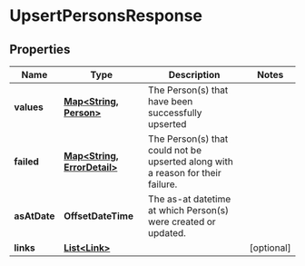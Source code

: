 

# UpsertPersonsResponse


## Properties

| Name | Type | Description | Notes |
|------------ | ------------- | ------------- | -------------|
|**values** | [**Map&lt;String, Person&gt;**](Person.md) | The Person(s) that have been successfully upserted |  |
|**failed** | [**Map&lt;String, ErrorDetail&gt;**](ErrorDetail.md) | The Person(s) that could not be upserted along with a reason for their failure. |  |
|**asAtDate** | **OffsetDateTime** | The as-at datetime at which Person(s) were created or updated. |  |
|**links** | [**List&lt;Link&gt;**](Link.md) |  |  [optional] |



